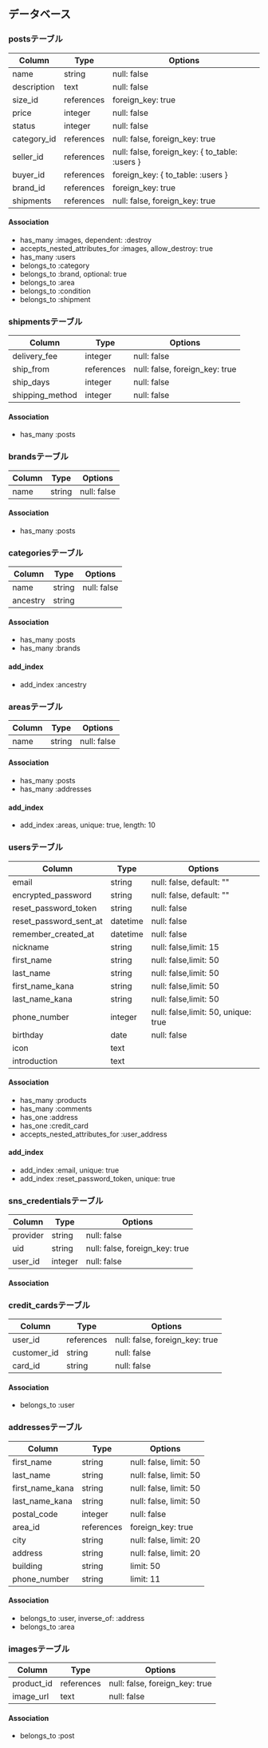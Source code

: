 ## データベース

### postsテーブル

|Column|Type|Options|
|------|----|-------|
|name|string|null: false|
|description|text|null: false|
|size_id|references|foreign_key: true|
|price|integer|null: false|
|status|integer|null: false|
|category_id|references|null: false, foreign_key: true|
|seller_id|references|null: false, foreign_key: { to_table: :users }|
|buyer_id|references|foreign_key: { to_table: :users }|
|brand_id|references|foreign_key: true|
|shipments|references|null: false, foreign_key: true|

#### Association
- has_many :images, dependent: :destroy
- accepts_nested_attributes_for :images, allow_destroy: true
- has_many :users
- belongs_to :category
- belongs_to :brand, optional: true
- belongs_to :area
- belongs_to :condition
- belongs_to :shipment

### shipmentsテーブル

|Column|Type|Options|
|------|----|-------|
|delivery_fee|integer|null: false|
|ship_from|references|null: false, foreign_key: true|
|ship_days|integer|null: false|
|shipping_method|integer|null: false|

#### Association
- has_many :posts

### brandsテーブル

|Column|Type|Options|
|------|----|-------|
|name|string|null: false|

#### Association
- has_many :posts

### categoriesテーブル

|Column|Type|Options|
|------|----|-------|
|name|string|null: false|
|ancestry|string||

#### Association
- has_many :posts
- has_many :brands

#### add_index
- add_index :ancestry


### areasテーブル

|Column|Type|Options|
|------|----|-------|
|name|string|null: false|

#### Association
- has_many :posts
- has_many :addresses

#### add_index
- add_index :areas, unique: true, length: 10

### usersテーブル

|Column|Type|Options|
|------|----|-------|
|email|string|null: false, default: ""|
|encrypted_password|string|null: false, default: ""|
|reset_password_token|string|null: false|
|reset_password_sent_at|datetime|null: false|
|remember_created_at|datetime|null: false|
|nickname|string|null: false,limit: 15|
|first_name|string|null: false,limit: 50|
|last_name|string|null: false,limit: 50|
|first_name_kana|string|null: false,limit: 50|
|last_name_kana|string|null: false,limit: 50|
|phone_number|integer|null: false,limit: 50, unique: true|
|birthday|date|null: false|
|icon|text||
|introduction|text||


#### Association
- has_many :products
- has_many :comments
- has_one :address
- has_one :credit_card
- accepts_nested_attributes_for :user_address


#### add_index
- add_index :email, unique: true
- add_index :reset_password_token, unique: true

### sns_credentialsテーブル

|Column|Type|Options|
|------|----|-------|
|provider|string|null: false|
|uid|string|null: false, foreign_key: true|
|user_id|integer|null: false|

#### Association


### credit_cardsテーブル

|Column|Type|Options|
|------|----|-------|
|user_id|references|null: false, foreign_key: true|
|customer_id|string|null: false|
|card_id|string|null: false|

#### Association
- belongs_to :user

### addressesテーブル

|Column|Type|Options|
|------|----|-------|
|first_name|string|null: false, limit: 50|
|last_name|string|null: false, limit: 50|
|first_name_kana|string|null: false, limit: 50|
|last_name_kana|string|null: false, limit: 50|
|postal_code|integer|null: false|
|area_id|references|foreign_key: true|
|city|string|null: false, limit: 20|
|address|string|null: false, limit: 20|
|building|string|limit: 50|
|phone_number|string|limit: 11|

#### Association
- belongs_to :user, inverse_of: :address
- belongs_to :area


### imagesテーブル

|Column|Type|Options|
|------|----|-------|
|product_id|references|null: false, foreign_key: true|
|image_url|text|null: false|

#### Association
- belongs_to :post

